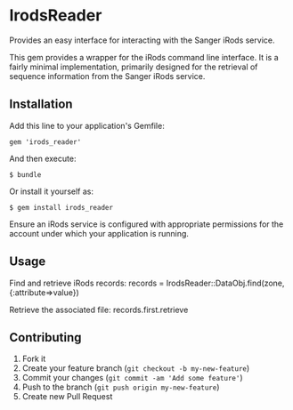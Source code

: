 # IrodsReader

Provides an easy interface for interacting with the Sanger iRods service.

This gem provides a wrapper for the iRods command line interface. It is a fairly
minimal implementation, primarily designed for the retrieval of sequence information
from the Sanger iRods service.

## Installation

Add this line to your application's Gemfile:

    gem 'irods_reader'

And then execute:

    $ bundle

Or install it yourself as:

    $ gem install irods_reader

Ensure an iRods service is configured with appropriate permissions for the account under which your application is running.

## Usage

Find and retrieve iRods records:
records = IrodsReader::DataObj.find(zone,{:attribute=>value})

Retrieve the associated file:
records.first.retrieve

## Contributing

1. Fork it
2. Create your feature branch (`git checkout -b my-new-feature`)
3. Commit your changes (`git commit -am 'Add some feature'`)
4. Push to the branch (`git push origin my-new-feature`)
5. Create new Pull Request
